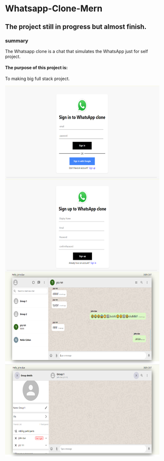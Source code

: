 # Whatsapp-Clone-Mern

## The project still in progress but almost finish.

### summary

The Whatsapp clone is a chat that simulates the WhatsApp just for self project.

#### The purpose of this project is:

To making big full stack project.

<kbd><img src="/../public/img_3.png" width="630" height="300"></kbd><br>
<kbd><img src="/../public/img_4.png" width="630" height="300"></kbd>
<kbd><img src="/../public/img_1.png" width="630" height="300"></kbd>
<kbd><img src="/../public/img_2.png" width="630" height="300"></kbd>
